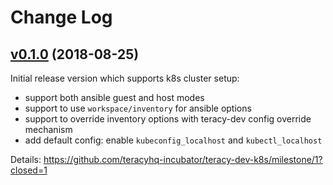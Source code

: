# Change Log


## [v0.1.0][] (2018-08-25)


Initial release version which supports k8s cluster setup:

- support both ansible guest and host modes
- support to use `workspace/inventory` for ansible options
- support to override inventory options with teracy-dev config override mechanism
- add default config: enable `kubeconfig_localhost` and `kubectl_localhost`


Details: https://github.com/teracyhq-incubator/teracy-dev-k8s/milestone/1?closed=1


[v0.1.0]: https://github.com/teracyhq-incubator/teracy-dev-k8s/milestone/1?closed=1

